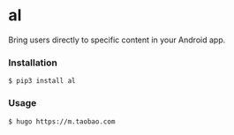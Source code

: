 # al

Bring users directly to specific content in your Android app.



### Installation

    $ pip3 install al



### Usage

    $ hugo https://m.taobao.com
